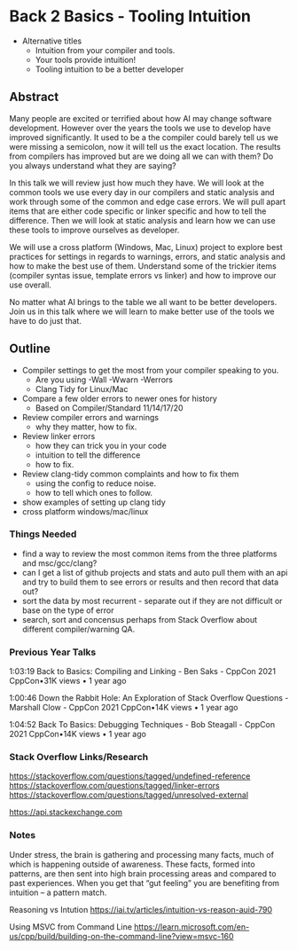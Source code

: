 # Back 2 Basics - Tooling Intuition

- Alternative titles
    - Intuition from your compiler and tools.
    - Your tools provide intuition!
    - Tooling intuition to be a better developer

## Abstract
Many people are excited or terrified about how AI may change software development.  However over the years the tools we use to develop have improved significantly. It used to be a the compiler could barely tell us we were missing a semicolon, now it will tell us the exact location.  The results from compilers has improved but are we doing all we can with them?  Do you always understand what they are saying?  

In this talk we will review just how much they have.  We will look at the common tools we use every day in our compilers and static analysis and work through some of the common and edge case errors.  We will pull apart items that are either code specific or linker specific and how to tell the difference.  Then we will look at static analysis and learn how we can use these tools to improve ourselves as developer.  

We will use a cross platform (Windows, Mac, Linux) project to explore best practices for settings in regards to warnings, errors, and static analysis and how to make the best use of them.  Understand some of the trickier items (compiler syntas issue, template errors vs linker) and how to improve our use overall.

No matter what AI brings to the table we all want to be better developers.  Join us in this talk where we will learn to make better use of the tools we have to do just that.

## Outline
- Compiler settings to get the most from your compiler speaking to you.
    - Are you using -Wall -Wwarn -Werrors
    - Clang Tidy for Linux/Mac
- Compare a few older errors to newer ones for history
    - Based on Compiler/Standard 11/14/17/20
- Review compiler errors and warnings
    - why they matter, how to fix.
- Review linker errors
    - how they can trick you in your code
    - intuition to tell the difference
    - how to fix.
- Review clang-tidy common complaints and how to fix them
    - using the config to reduce noise.
    - how to tell which ones to follow.
- show examples of setting up clang tidy
- cross platform windows/mac/linux


### Things Needed
- find a way to review the most common items from the three platforms and msc/gcc/clang?
- can I get a list of github projects and stats and auto pull them with an api and try to build them to see errors or results and then record that data out?
- sort the data by most recurrent - separate out if they are not difficult or base on the type of error
- search, sort and concensus perhaps from Stack Overflow about different compiler/warning QA.


### Previous Year Talks
1:03:19
Back to Basics: Compiling and Linking - Ben Saks - CppCon 2021
CppCon•31K views • 1 year ago

1:00:46
Down the Rabbit Hole: An Exploration of Stack Overflow Questions - Marshall Clow - CppCon 2021
CppCon•14K views • 1 year ago

1:04:52
Back To Basics: Debugging Techniques - Bob Steagall - CppCon 2021
CppCon•14K views • 1 year ago


### Stack Overflow Links/Research
https://stackoverflow.com/questions/tagged/undefined-reference
https://stackoverflow.com/questions/tagged/linker-errors
https://stackoverflow.com/questions/tagged/unresolved-external

https://api.stackexchange.com



### Notes
Under stress, the brain is gathering and processing many facts, much of which is happening outside of awareness. These facts, formed into patterns, are then sent into high brain processing areas and compared to past experiences. When you get that “gut feeling” you are benefiting from intuition – a pattern match.

Reasoning vs Intution
https://iai.tv/articles/intuition-vs-reason-auid-790

Using MSVC from Command Line
https://learn.microsoft.com/en-us/cpp/build/building-on-the-command-line?view=msvc-160
